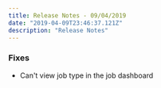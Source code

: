 ```yaml
---
title: Release Notes - 09/04/2019
date: "2019-04-09T23:46:37.121Z"
description: "Release Notes"
---
```


### Fixes

- Can't view job type in the job dashboard
